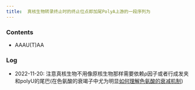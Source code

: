 ```yaml
---
title:  真核生物转录终止时的终止位点即加尾PolyA上游的一段序列为
--- 
```


### Contents
- AAAU(T)AA

### Log
- 2022-11-20: 注意真核生物不用像原核生物那样需要依赖ρ因子或者行成发夹和polyU的尾巴(在色氨酸的衰竭子中尤为明显[如何理解色氨酸的衰减机制](/如何理解色氨酸的衰减机制))
